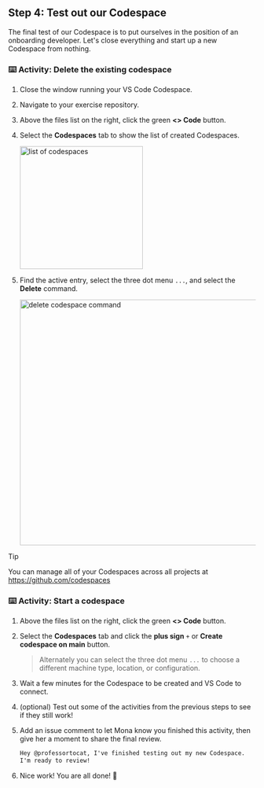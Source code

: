 ## Step 4: Test out our Codespace

The final test of our Codespace is to put ourselves in the position of an onboarding developer. Let's close everything and start up a new Codespace from nothing.

### ⌨️ Activity: Delete the existing codespace

1. Close the window running your VS Code Codespace.

1. Navigate to your exercise repository.

1. Above the files list on the right, click the green **<> Code** button.

1. Select the **Codespaces** tab to show the list of created Codespaces.

   <img width="250" alt="list of codespaces" src="https://github.com/user-attachments/assets/2ed90b91-0c62-4c49-96f5-75abbb34a989" />

1. Find the active entry, select the three dot menu `...`, and select the **Delete** command.

   <img width="500" alt="delete codespace command" src="https://github.com/user-attachments/assets/911a62a5-c50f-497b-a853-6e3865886211" />

> [!TIP]
> You can manage all of your Codespaces across all projects at https://github.com/codespaces

### ⌨️ Activity: Start a codespace

1. Above the files list on the right, click the green **<> Code** button.

1. Select the **Codespaces** tab and click the **plus sign** `+` or **Create codespace on main** button.

   > Alternately you can select the three dot menu `...` to choose a different machine type, location, or configuration.

1. Wait a few minutes for the Codespace to be created and VS Code to connect.

1. (optional) Test out some of the activities from the previous steps to see if they still work!

1. Add an issue comment to let Mona know you finished this activity, then give her a moment to share the final review.

   ```md
   Hey @professortocat, I've finished testing out my new Codespace.
   I'm ready to review!
   ```

1. Nice work! You are all done! 🎉
